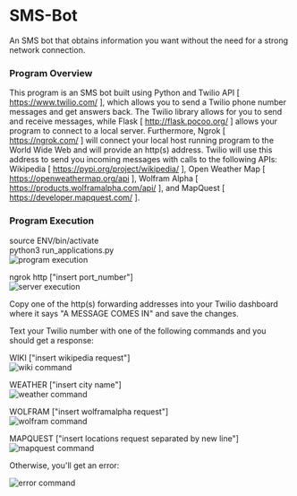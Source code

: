 # SMS-Bot
An SMS bot that obtains information you want without the need for a strong network connection.

### Program Overview
This program is an SMS bot built using Python and Twilio API [ https://www.twilio.com/ ], which allows you to send a Twilio 
phone number messages and get answers back. The Twilio library allows for you to send and receive messages, while Flask
[ http://flask.pocoo.org/ ] allows your program to connect to a local server. Furthermore, Ngrok [ https://ngrok.com/ ] 
will connect your local host running program to the World Wide Web and will provide an http(s) address. Twilio will use this address to send you incoming messages with calls to the following APIs: Wikipedia [ https://pypi.org/project/wikipedia/ ], Open Weather Map [ https://openweathermap.org/api ], Wolfram Alpha [ https://products.wolframalpha.com/api/ ], and MapQuest   [ https://developer.mapquest.com/ ].

### Program Execution
source ENV/bin/activate </br >
python3 run_applications.py </br >
![program execution](https://i.imgur.com/sAlBMZJ.png)

ngrok http ["insert port_number"] </br >
![server execution](https://i.imgur.com/ZlLxamu.png)

Copy one of the http(s) forwarding addresses into your Twilio dashboard where it says "A MESSAGE COMES IN" and save the changes.</br >

Text your Twilio number with one of the following commands and you should get a response:

  WIKI ["insert wikipedia request"] </br >
  ![wiki command](https://i.imgur.com/xwaXrJE.png) </br>
  
  WEATHER ["insert city name"] </br >
  ![weather command](https://i.imgur.com/qFkDgGG.png) </br>
  
  WOLFRAM ["insert wolframalpha request"] </br >
  ![wolfram command](https://i.imgur.com/P1rWJlW.png) </br>
  
  MAPQUEST ["insert locations request separated by new line"]
  ![mapquest command](https://i.imgur.com/2mNvmu2.png) </br>

Otherwise, you'll get an error:

  ![error command](https://i.imgur.com/9Zsw1l1.png)





